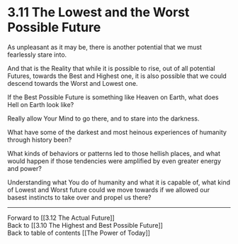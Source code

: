 # 3.11 The Lowest and the Worst Possible Future
As unpleasant as it may be, there is another potential that we must fearlessly stare into. 

And that is the Reality that while it is possible to rise, out of all potential Futures, towards the Best and Highest one, it is also possible that we could descend towards the Worst and Lowest one. 

If the Best Possible Future is something like Heaven on Earth, what does Hell on Earth look like? 

Really allow Your Mind to go there, and to stare into the darkness. 

What have some of the darkest and most heinous experiences of humanity through history been? 

What kinds of behaviors or patterns led to those hellish places, and what would happen if those tendencies were amplified by even greater energy and power? 

Understanding what You do of humanity and what it is capable of, what kind of Lowest and Worst future could we move towards if we allowed our basest instincts to take over and propel us there?  

___

Forward to [[3.12 The Actual Future]]  
Back to [[3.10 The Highest and Best Possible Future]]  
Back to table of contents [[The Power of Today]]  